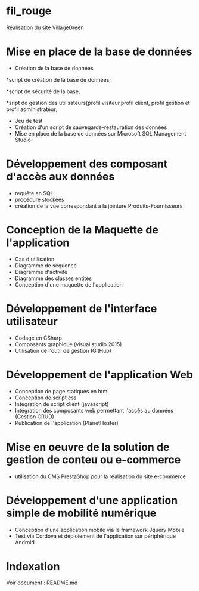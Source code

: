 # fil_rouge

Réalisation du site VillageGreen

# Mise en place de la base de données

- Création de la base de données 

 *script de création de la base de données;

 *script de sécurité de la base;

 *sript de gestion des utilisateurs(profil visiteur,profil client, profil gestion et profil administrateur;

- Jeu de test 
- Création d'un script de sauvegarde-restauration des données
- Mise en place de la base de données sur Microsoft SQL Management Studio

# Développement des composant d'accès aux données

- requête en SQL
- procédure stockées
- création de la vue correspondant à la jointure Produits-Fournisseurs

# Conception de la Maquette de l'application

- Cas d'utilisation
- Diagramme de séquence
- Diagramme d'activité
- Diagramme des classes entités
- Conception d'une maquette de l'application

# Développement de l'interface utilisateur

- Codage en CSharp
- Composants graphique (visual studio 2015)
- Utilisation de l'outil de gestion (GitHub)

# Développement de l'application Web

- Conception de page statiques en html
- Conception de script css
- Intégration de script client (javascript)
- Intégration des composants web permettant l'accès au données (Gestion CRUD)
- Publication de l'application (PlanetHoster)

# Mise en oeuvre de la solution de gestion de conteu ou e-commerce

- utilisation du CMS PrestaShop pour la réalisation du site e-commerce

# Développement d'une application simple de mobilité numérique

 - Conception d'une application mobile via le framework Jquery Mobile
 - Test via Cordova et déploiement de l'application sur périphérique Android
 
 # Indexation 
 
 Voir document : README.md 
